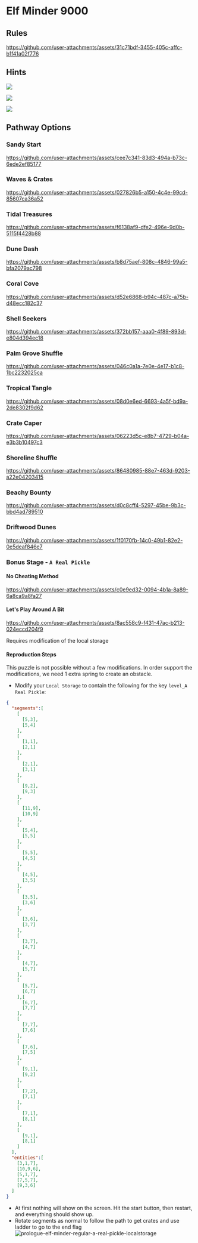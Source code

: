 # Elf Minder 9000

## Rules

https://github.com/user-attachments/assets/31c71bdf-3455-405c-affc-b1f41a02f776

## Hints

![](../../../Assets/images/prologue/elf-minder/prologue-elf-minder-hint-resuable-paths.png)

![](../../../Assets/images/prologue/elf-minder/prologue-elf-minder-hint-read-the-docs.png)

![](../../../Assets/images/prologue/elf-minder/prologue-elf-minder-hint-todo.png)

## Pathway Options

### Sandy Start
https://github.com/user-attachments/assets/cee7c341-83d3-494a-b73c-6ede2ef85177

### Waves & Crates
https://github.com/user-attachments/assets/027826b5-a150-4c4e-99cd-85607ca36a52

### Tidal Treasures
https://github.com/user-attachments/assets/f6138af9-dfe2-496e-9d0b-5115f4428b88

### Dune Dash
https://github.com/user-attachments/assets/b8d75aef-808c-4846-99a5-bfa2079ac798

### Coral Cove
https://github.com/user-attachments/assets/d52e6868-b94c-487c-a75b-d48ecc182c37

### Shell Seekers
https://github.com/user-attachments/assets/372bb157-aaa0-4f89-893d-e804d394ec18

### Palm Grove Shuffle
https://github.com/user-attachments/assets/046c0a1a-7e0e-4e17-b1c8-1bc2232025ca

### Tropical Tangle
https://github.com/user-attachments/assets/08d0e6ed-6693-4a5f-bd9a-2de8302f9d62

### Crate Caper
https://github.com/user-attachments/assets/06223d5c-e8b7-4729-b04a-e3b3b10497c3

### Shoreline Shuffle
https://github.com/user-attachments/assets/86480985-88e7-463d-9203-a22e04203415

### Beachy Bounty
https://github.com/user-attachments/assets/d0c8cff4-5297-45be-9b3c-bbd4ad789510

### Driftwood Dunes
https://github.com/user-attachments/assets/1f0170fb-14c0-49b1-82e2-0e5deaf846e7

### Bonus Stage - `A Real Pickle`

#### No Cheating Method
https://github.com/user-attachments/assets/c0e9ed32-0094-4b1a-8a89-6a8ca9a8fa27

#### Let's Play Around A Bit
https://github.com/user-attachments/assets/8ac558c9-f431-47ac-b213-024eccd204f9

Requires modification of the local storage

#### Reproduction Steps
This puzzle is not possible without a few modifications. In order support the modifications, we need 1 extra spring to create an obstacle.
- Modify your `Local Storage` to contain the following for the key `level_A Real Pickle`:
```json
{
  "segments":[
    [
      [5,3],
      [5,4]
    ],
    [
      [1,1],
      [2,1]
    ],
    [
      [2,1],
      [3,1]
    ],
    [
      [9,2],
      [9,3]
    ],
    [
      [11,9],
      [10,9]
    ],
    [
      [5,4],
      [5,5]
    ],
    [
      [5,5],
      [4,5]
    ],
    [
      [4,5],
      [3,5]
    ],
    [
      [3,5],
      [3,6]
    ],
    [
      [3,6],
      [3,7]
    ],
    [
      [3,7],
      [4,7]
    ],
    [
      [4,7],
      [5,7]
    ],
    [
      [5,7],
      [6,7]
    ],[
      [6,7],
      [7,7]
    ],
    [
      [7,7],
      [7,6]
    ],
    [
      [7,6],
      [7,5]
    ],
    [
      [9,1],
      [9,2]
    ],
    [
      [7,2],
      [7,1]
    ],
    [
      [7,1],
      [8,1]
    ],
    [
      [9,1],
      [8,1]
    ]
  ],
  "entities":[
    [3,1,7],
    [10,9,6],
    [5,1,7],
    [7,5,7],
    [9,3,6]
  ]
}
```
- At first nothing will show on the screen. Hit the start button, then restart, and everything should show up.
- Rotate segments as normal to follow the path to get crates and use ladder to go to the end flag
  ![prologue-elf-minder-regular-a-real-pickle-localstorage](../../../Assets/images/prologue/elf-minder/prologue-elf-minder-regular-a-real-pickle-localstorage.png)
